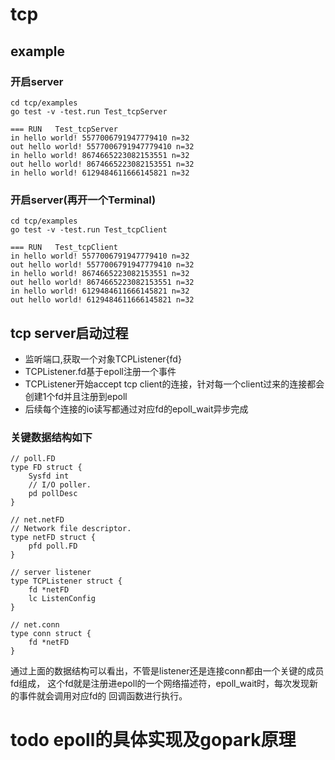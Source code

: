 # tcp

## example
### 开启server
```
cd tcp/examples 
go test -v -test.run Test_tcpServer
```
```
=== RUN   Test_tcpServer
in hello world! 5577006791947779410 n=32
out hello world! 5577006791947779410 n=32
in hello world! 8674665223082153551 n=32
out hello world! 8674665223082153551 n=32
in hello world! 6129484611666145821 n=32
```
### 开启server(再开一个Terminal)
```
cd tcp/examples
go test -v -test.run Test_tcpClient
```
```
=== RUN   Test_tcpClient
in hello world! 5577006791947779410 n=32
out hello world! 5577006791947779410 n=32
in hello world! 8674665223082153551 n=32
out hello world! 8674665223082153551 n=32
in hello world! 6129484611666145821 n=32
out hello world! 6129484611666145821 n=32

```

## tcp server启动过程
* 监听端口,获取一个对象TCPListener{fd}
* TCPListener.fd基于epoll注册一个事件
* TCPListener开始accept tcp client的连接，针对每一个client过来的连接都会创建1个fd并且注册到epoll
* 后续每个连接的io读写都通过对应fd的epoll_wait异步完成

### 关键数据结构如下
    // poll.FD
    type FD struct {
        Sysfd int
        // I/O poller.
        pd pollDesc
    }
    
    // net.netFD
    // Network file descriptor.
    type netFD struct {
    	pfd poll.FD
    }
    
    // server listener
    type TCPListener struct {
        fd *netFD
        lc ListenConfig
    }
    
    // net.conn
    type conn struct {
    	fd *netFD
    }
通过上面的数据结构可以看出，不管是listener还是连接conn都由一个关键的成员fd组成，
这个fd就是注册进epoll的一个网络描述符，epoll_wait时，每次发现新的事件就会调用对应fd的
回调函数进行执行。

# todo epoll的具体实现及gopark原理

    
